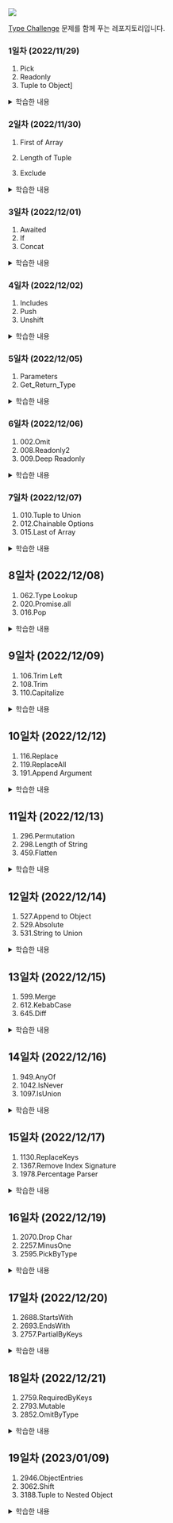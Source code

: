 <img src="https://raw.githubusercontent.com/type-challenges/type-challenges/454767ce6ebb197f29fdbfa04e385042fd15aaf3/screenshots/logo.svg" />

[Type Challenge](https://github.com/type-challenges/type-challenges) 문제를 함께 푸는 레포지토리입니다.

### 1일차 (2022/11/29)

1. Pick
2. Readonly
3. Tuple to Object]

<details>
<summary>학습한 내용</summary>

### List vs Array vs Tuple

1. List

- mutable
- ordered
- can be changed or replaced
- more than one data type

2. Array

- mutable
- ordered
- can be changed or replaced
- only similar data types

3. Tuple

- immutable
- ordered
- cannot be changed or replaced
- more than one data type

### `T[number]`

- 타입스크립트에서 Array는 index signature를 이용해 이런 식으로 선언되어 있다.

```ts
interface ArrayMaybe<Element> {
  [index: number]: Element;
}
```

1. **인덱스 시그니처**는 특정 타입의 key나 특정 타입의 value를 가진 프로퍼티를 가리킨다.

2. `T[___]` T의 프로퍼티를 추론한다. 즉, `T[___]`를 사용하면 인덱스 시그니처의 타입을 참조할 수 있다.

- Array에 대해서 `T[number]` 또는 `T['length']`를 사용할 수 있다. Array는 number타입의 index를 가지고 있으며, 'length'라는 속성을 가지고 있기 때문이다.

- 만약 `T[string]`을 사용한다면 참조할 자료타입은 다음 예시와 같을 것이다.

```ts
interface Dictionary<Value> {
  [key: string]: Value;
}
```

[참고링크](https://stackoverflow.com/questions/59187941/whats-the-tnumber-mean-in-typescript-code)

</details>

### 2일차 (2022/11/30)

1. First of Array
2. Length of Tuple

3. Exclude

<details>
<summary>학습한 내용</summary>

### Distributive conditional types

타입이 naked 타입 매개변수인 조건 타입을 `distributive conditional types`라고 한다.
`distributive conditional types`은 인스턴스화 중에 union 타입에 자동으로 분산된다.

```ts
type Excludes<T, U> = T extends U ? X : Y;

Excludes<A | B | C, A>;
```

위 코드는 아래와 같이 추론된다.

```ts
// Excludes<A | B | C, A>;
(A extends A ? X : Y) | (B extends A ? X : Y) | (C extends A ? X : Y)
```

[참고링크](https://www.typescriptlang.org/docs/handbook/release-notes/typescript-2-8.html#distributive-conditional-types)

</details>

### 3일차 (2022/12/01)

1. Awaited
2. If
3. Concat
<details>
<summary>학습한 내용</summary>

### PromiseLike

- ArrayLike 타입과 비슷하게, Promise와 유사한 프로퍼티(then: onfulfilled)를 가진 객체를 PromiseLike 타입으로 추론할 수 있다.

### infer

- 아직 선언되지 않은 변수를 지정할 때 사용할 수 있는 키워드
- infer 키워드와 함께 선언되면 외부 식별자와의 관계가 끊어지고 오직 해당 문에서만 유지되는 변수를 생성한다.
- infer 키워드와 선언한 변수는 삼항 연산자, 즉 조건부 타입 맥락 안에서만 사용할 수 있고 '참'인 경우에 대한 타입을 추론한다.
</details>

### 4일차 (2022/12/02)

1. Includes
2. Push
3. Unshift

<details>
<summary>학습한 내용</summary>
### infer
infer 키워드를 사용해 재귀적인 타입 추론이 가능하다.

### 스프레드 문법

타입스크립트에서도 자바스크립트와 동일한 전개 구문을 사용할 수 있다.

### readonly

as const로 단언된 값의 타입을 추론할 때는 반드시 readonly를 사용해야 한다.

### Equal

타입이 정확히 같은지 비교하기 위해서는 다음과 같은 구문이 필요하다.

```ts
type Equal<X, Y> = (<T>() => T extends X ? 1 : 2) extends <B>() => B extends Y
  ? 1
  : 2
  ? true
  : false;
```

위처럼 제네릭을 사용한 함수의 형태가 동일한지 비교해서 타입이 정확히 같은지 알 수 있다.

</details>

### 5일차 (2022/12/05)

1. Parameters
2. Get_Return_Type

<details>
<summary>학습한 내용</summary>
### infer
- infer 키워드는 제네릭 `<>` 안에서 사용할 수 없으며 우변에서 조건부 맥락과 함께 사용해야 한다.
</details>

### 6일차 (2022/12/06)

1. 002.Omit
2. 008.Readonly2
3. 009.Deep Readonly

<details>
<summary>학습한 내용</summary>

</details>

### 7일차 (2022/12/07)

1. 010.Tuple to Union
2. 012.Chainable Options
3. 015.Last of Array

<details>
<summary>학습한 내용</summary>

## TypeScript v.4.2

- Smarter type alias preservation
  - 올바른 타입으로 별칭 추론
- Leading/middle rest elements in tuple types
  - 스프레드 연산자를 처음, 중간 위치에서 쓸 수 있음
- Stricter checks for the in operator
  - in 연산자를 엄격하게 검사하고 오류를 명확하게 표시
- --noPropertyAccessFromIndexSignature
  - 점 연산자로 속성을 찾을 수 있음
- Template literal expressions have template literal types
  - 템플릿 리터럴 표현식의 결과를 추론
- Improved uncalled function checks in logical expressions
  - 호출되지 않은 함수 에러
- Better understanding of the compile process
  - `tsc --explainFiles`
- Support for Abstract Constructor Types
  - `abstract` 타입 지원

</details>

## 8일차 (2022/12/08)

1. 062.Type Lookup
2. 020.Promise.all
3. 016.Pop

<details>
<summary>학습한 내용</summary>

</details>

## 9일차 (2022/12/09)

1. 106.Trim Left
2. 108.Trim
3. 110.Capitalize

<details>
<summary>학습한 내용</summary>

[Template literal types](https://toss.tech/article/template-literal-types)

</details>

## 10일차 (2022/12/12)

1. 116.Replace
2. 119.ReplaceAll
3. 191.Append Argument

<details>
<summary>학습한 내용</summary>

</details>

## 11일차 (2022/12/13)

1. 296.Permutation
2. 298.Length of String
3. 459.Flatten

<details>
<summary>학습한 내용</summary>

Distributive Conditional Types

```ts
type P<T> = T extends never ? true : false;
type A1 = P<never>; //never
type A2 = P<any>; //boolean

type Q<T> = [T] extends [never] ? true : false;
type B1 = Q<never>; //true
type B2 = Q<any>; //false
```

</details>

## 12일차 (2022/12/14)

1. 527.Append to Object
2. 529.Absolute
3. 531.String to Union

<details>
<summary>학습한 내용</summary>

- PropertyKey 타입

```ts
type OptionsFlags<Type> = {
  [Property in keyof Type]: boolean;
};
```

</details>

## 13일차 (2022/12/15)

1. 599.Merge
2. 612.KebabCase
3. 645.Diff

<details>
<summary>학습한 내용</summary>

- Record<PropertyKey, unknown> : T의 프로퍼티 K로 구성
- Uncapitalize : 문자열 리터럴 타입의 첫 번째 문자를 소문자로 변환
- Lowercase : 문자열 리터럴 타입 전체를 소문자로 변환
- Omit : K 타입의 프로퍼티를 제외하고 T의 프로퍼티로 타입을 생성

</details>

## 14일차 (2022/12/16)

1. 949.AnyOf
2. 1042.IsNever
3. 1097.IsUnion

<details>
<summary>학습한 내용</summary>

</details>

## 15일차 (2022/12/17)

1. 1130.ReplaceKeys
2. 1367.Remove Index Signature
3. 1978.Percentage Parser

<details>
<summary>학습한 내용</summary>

</details>

## 16일차 (2022/12/19)

1. 2070.Drop Char
2. 2257.MinusOne
3. 2595.PickByType

<details>
<summary>학습한 내용</summary>

</details>

## 17일차 (2022/12/20)

1. 2688.StartsWith
2. 2693.EndsWith
3. 2757.PartialByKeys

<details>
<summary>학습한 내용</summary>

</details>

## 18일차 (2022/12/21)

1. 2759.RequiredByKeys
2. 2793.Mutable
3. 2852.OmitByType

<details>
<summary>학습한 내용</summary>

### 매핑된 타입 수정자 제어

매핑된 타입은 읽기 전용 또는 ? 추가를 지원한다.
이것은 기본적으로 기본 타입의 수정자를 유지하는 동형 매핑 타입에서 중요하다.

TypeScript 2.8은 특정 수정자를 추가하거나 제거하기 위해 매핑된 타입에 대한 기능을 추가했다다.
특히 매핑된 타입의 속성 수정자에 readonly 또는 ?에 + 또는 -를 접두사로 추가하여 수정자를 추가하거나 제거해야 함을 나타낼 수 있다.

```ts
-readonly [P in keyof T]-?: T[P] }; // Remove readonly and ?
type ReadonlyPartial<T> = { +readonly [P in keyof T]+?: T[P] }; // Add readonly and ?
```

</details>

## 19일차 (2023/01/09)

1. 2946.ObjectEntries
2. 3062.Shift
3. 3188.Tuple to Nested Object

<details>
<summary>학습한 내용</summary>


</details>
